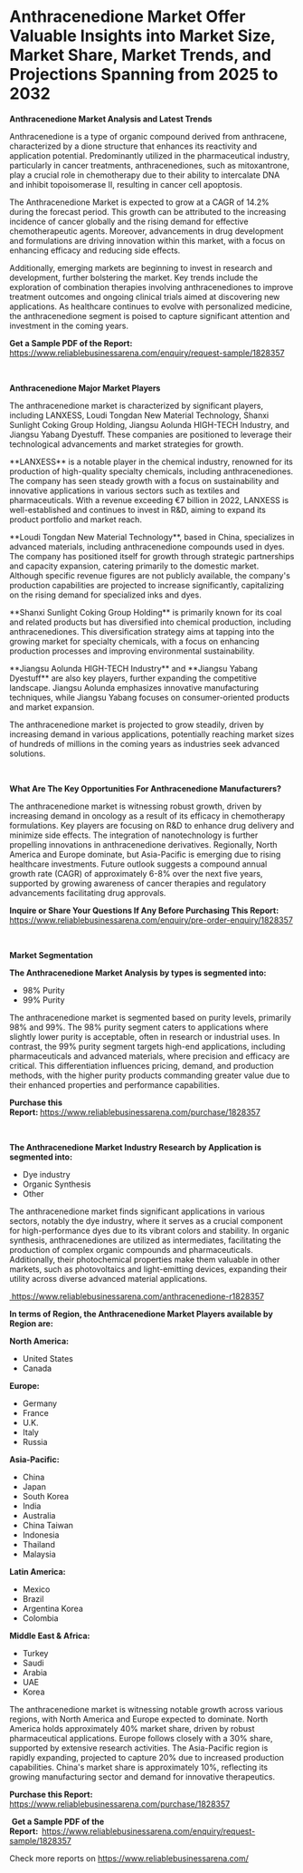 <p><h1>Anthracenedione Market Offer Valuable Insights into Market Size, Market Share, Market Trends, and Projections Spanning from 2025 to 2032</h1></p><p><strong>Anthracenedione Market Analysis and Latest Trends</strong></p>
<p><p>Anthracenedione is a type of organic compound derived from anthracene, characterized by a dione structure that enhances its reactivity and application potential. Predominantly utilized in the pharmaceutical industry, particularly in cancer treatments, anthracenediones, such as mitoxantrone, play a crucial role in chemotherapy due to their ability to intercalate DNA and inhibit topoisomerase II, resulting in cancer cell apoptosis.</p><p>The Anthracenedione Market is expected to grow at a CAGR of 14.2% during the forecast period. This growth can be attributed to the increasing incidence of cancer globally and the rising demand for effective chemotherapeutic agents. Moreover, advancements in drug development and formulations are driving innovation within this market, with a focus on enhancing efficacy and reducing side effects. </p><p>Additionally, emerging markets are beginning to invest in research and development, further bolstering the market. Key trends include the exploration of combination therapies involving anthracenediones to improve treatment outcomes and ongoing clinical trials aimed at discovering new applications. As healthcare continues to evolve with personalized medicine, the anthracenedione segment is poised to capture significant attention and investment in the coming years.</p></p>
<p><strong>Get a Sample PDF of the Report:&nbsp;</strong> <a href="https://www.reliablebusinessarena.com/enquiry/request-sample/1828357?utm_campaign=3021&utm_medium=2&utm_source=Github&utm_content=ia&utm_term=01042025&utm_id=anthracenedione">https://www.reliablebusinessarena.com/enquiry/request-sample/1828357</a></p>
<p>&nbsp;</p>
<p><strong>Anthracenedione Major Market Players</strong></p>
<p><p>The anthracenedione market is characterized by significant players, including LANXESS, Loudi Tongdan New Material Technology, Shanxi Sunlight Coking Group Holding, Jiangsu Aolunda HIGH-TECH Industry, and Jiangsu Yabang Dyestuff. These companies are positioned to leverage their technological advancements and market strategies for growth.</p><p>**LANXESS** is a notable player in the chemical industry, renowned for its production of high-quality specialty chemicals, including anthracenediones. The company has seen steady growth with a focus on sustainability and innovative applications in various sectors such as textiles and pharmaceuticals. With a revenue exceeding €7 billion in 2022, LANXESS is well-established and continues to invest in R&D, aiming to expand its product portfolio and market reach.</p><p>**Loudi Tongdan New Material Technology**, based in China, specializes in advanced materials, including anthracenedione compounds used in dyes. The company has positioned itself for growth through strategic partnerships and capacity expansion, catering primarily to the domestic market. Although specific revenue figures are not publicly available, the company's production capabilities are projected to increase significantly, capitalizing on the rising demand for specialized inks and dyes.</p><p>**Shanxi Sunlight Coking Group Holding** is primarily known for its coal and related products but has diversified into chemical production, including anthracenediones. This diversification strategy aims at tapping into the growing market for specialty chemicals, with a focus on enhancing production processes and improving environmental sustainability.</p><p>**Jiangsu Aolunda HIGH-TECH Industry** and **Jiangsu Yabang Dyestuff** are also key players, further expanding the competitive landscape. Jiangsu Aolunda emphasizes innovative manufacturing techniques, while Jiangsu Yabang focuses on consumer-oriented products and market expansion.</p><p>The anthracenedione market is projected to grow steadily, driven by increasing demand in various applications, potentially reaching market sizes of hundreds of millions in the coming years as industries seek advanced solutions.</p></p>
<p>&nbsp;</p>
<p><strong>What Are The Key Opportunities For Anthracenedione Manufacturers?</strong></p>
<p><p>The anthracenedione market is witnessing robust growth, driven by increasing demand in oncology as a result of its efficacy in chemotherapy formulations. Key players are focusing on R&D to enhance drug delivery and minimize side effects. The integration of nanotechnology is further propelling innovations in anthracenedione derivatives. Regionally, North America and Europe dominate, but Asia-Pacific is emerging due to rising healthcare investments. Future outlook suggests a compound annual growth rate (CAGR) of approximately 6-8% over the next five years, supported by growing awareness of cancer therapies and regulatory advancements facilitating drug approvals.</p></p>
<p><strong>Inquire or Share Your Questions If Any Before Purchasing This Report:</strong> <a href="https://www.reliablebusinessarena.com/enquiry/pre-order-enquiry/1828357?utm_campaign=3021&utm_medium=2&utm_source=Github&utm_content=ia&utm_term=01042025&utm_id=anthracenedione">https://www.reliablebusinessarena.com/enquiry/pre-order-enquiry/1828357</a></p>
<p>&nbsp;</p>
<p><strong>Market Segmentation</strong></p>
<p><strong>The Anthracenedione Market Analysis by types is segmented into:</strong></p>
<p><ul><li>98% Purity</li><li>99% Purity</li></ul></p>
<p><p>The anthracenedione market is segmented based on purity levels, primarily 98% and 99%. The 98% purity segment caters to applications where slightly lower purity is acceptable, often in research or industrial uses. In contrast, the 99% purity segment targets high-end applications, including pharmaceuticals and advanced materials, where precision and efficacy are critical. This differentiation influences pricing, demand, and production methods, with the higher purity products commanding greater value due to their enhanced properties and performance capabilities.</p></p>
<p><strong>Purchase this Report:&nbsp;</strong><a href="https://www.reliablebusinessarena.com/purchase/1828357?utm_campaign=3021&utm_medium=2&utm_source=Github&utm_content=ia&utm_term=01042025&utm_id=anthracenedione">https://www.reliablebusinessarena.com/purchase/1828357</a></p>
<p>&nbsp;</p>
<p><strong>The Anthracenedione Market Industry Research by Application is segmented into:</strong></p>
<p><ul><li>Dye industry</li><li>Organic Synthesis</li><li>Other</li></ul></p>
<p><p>The anthracenedione market finds significant applications in various sectors, notably the dye industry, where it serves as a crucial component for high-performance dyes due to its vibrant colors and stability. In organic synthesis, anthracenediones are utilized as intermediates, facilitating the production of complex organic compounds and pharmaceuticals. Additionally, their photochemical properties make them valuable in other markets, such as photovoltaics and light-emitting devices, expanding their utility across diverse advanced material applications.</p></p>
<p><a href="https://www.reliablebusinessarena.com/anthracenedione-r1828357?utm_campaign=3021&utm_medium=2&utm_source=Github&utm_content=ia&utm_term=01042025&utm_id=anthracenedione">&nbsp;https://www.reliablebusinessarena.com/anthracenedione-r1828357</a></p>
<p><strong>In terms of Region, the Anthracenedione Market Players available by Region are:</strong></p>
<p>
    <p> <strong> North America: </strong>
        <ul>
            <li>United States</li>
            <li>Canada</li>
        </ul>
        </p> 
    <p> <strong> Europe: </strong>
        <ul>
            <li>Germany</li>
            <li>France</li>
            <li>U.K.</li>
            <li>Italy</li>
            <li>Russia</li>
        </ul>
        </p> 
    <p> <strong> Asia-Pacific: </strong>
        <ul>
            <li>China</li>
            <li>Japan</li>
            <li>South Korea</li>
            <li>India</li>
            <li>Australia</li>
            <li>China Taiwan</li>
            <li>Indonesia</li>
            <li>Thailand</li>
            <li>Malaysia</li>
        </ul>
        </p> 
    <p> <strong> Latin America: </strong>
        <ul>
            <li>Mexico</li>
            <li>Brazil</li>
            <li>Argentina Korea</li>
            <li>Colombia</li>
        </ul>
        </p> 
    <p> <strong> Middle East & Africa: </strong>
        <ul>
            <li>Turkey</li>
            <li>Saudi</li>
            <li>Arabia</li>
            <li>UAE</li>
            <li>Korea</li>
        </ul>
    </p>
    </p>
<p><p>The anthracenedione market is witnessing notable growth across various regions, with North America and Europe expected to dominate. North America holds approximately 40% market share, driven by robust pharmaceutical applications. Europe follows closely with a 30% share, supported by extensive research activities. The Asia-Pacific region is rapidly expanding, projected to capture 20% due to increased production capabilities. China's market share is approximately 10%, reflecting its growing manufacturing sector and demand for innovative therapeutics.</p></p>
<p><strong>Purchase this Report: </strong><a href="https://www.reliablebusinessarena.com/purchase/1828357?utm_campaign=3021&utm_medium=2&utm_source=Github&utm_content=ia&utm_term=01042025&utm_id=anthracenedione">https://www.reliablebusinessarena.com/purchase/1828357</a></p>
<p>&nbsp;<strong>Get a Sample PDF of the Report:&nbsp;&nbsp;</strong><a href="https://www.reliablebusinessarena.com/enquiry/request-sample/1828357?utm_campaign=3021&utm_medium=2&utm_source=Github&utm_content=ia&utm_term=01042025&utm_id=anthracenedione">https://www.reliablebusinessarena.com/enquiry/request-sample/1828357</a></p>
<p><strong></strong></p>
<p>Check more reports on <a href="https://www.reliablebusinessarena.com/?utm_campaign=3021&utm_medium=2&utm_source=Github&utm_content=ia&utm_term=01042025&utm_id=anthracenedione">https://www.reliablebusinessarena.com/</a></p>